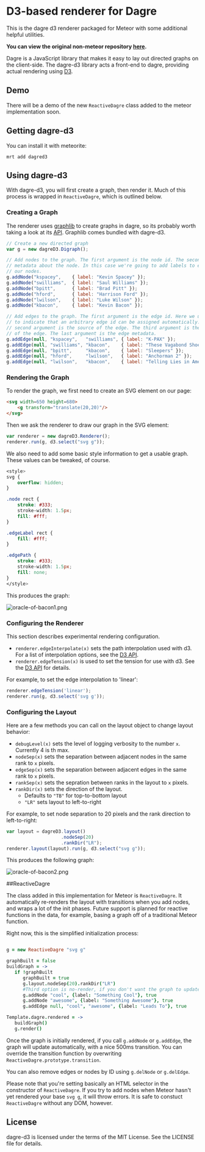 # D3-based renderer for Dagre

This is the dagre d3 renderer packaged for Meteor with some additional helpful utilities.

**You can view the original non-meteor repository [here](https://github.com/cpettitt/dagre-d3).**

Dagre is a JavaScript library that makes it easy to lay out directed graphs on
the client-side. The dagre-d3 library acts a front-end to dagre, providing
actual rendering using [D3][].

## Demo

There will be a demo of the new `ReactiveDagre` class added to the meteor implementation soon.

## Getting dagre-d3

You can install it with meteorite:

```
mrt add dagred3
```

## Using dagre-d3

With dagre-d3, you will first create a graph, then render it. Much of this process is wrapped in `ReactiveDagre`, which is outlined below.

### Creating a Graph

The renderer uses [graphlib](https://github.com/cpettitt/graphlib) to create graphs in
dagre, so its probably worth taking a look at its
[API](http://cpettitt.github.io/project/graphlib/latest/doc/index.html).
Graphlib comes bundled with dagre-d3.

```js
// Create a new directed graph
var g = new dagreD3.Digraph();

// Add nodes to the graph. The first argument is the node id. The second is
// metadata about the node. In this case we're going to add labels to each of
// our nodes.
g.addNode("kspacey",    { label: "Kevin Spacey" });
g.addNode("swilliams",  { label: "Saul Williams" });
g.addNode("bpitt",      { label: "Brad Pitt" });
g.addNode("hford",      { label: "Harrison Ford" });
g.addNode("lwilson",    { label: "Luke Wilson" });
g.addNode("kbacon",     { label: "Kevin Bacon" });

// Add edges to the graph. The first argument is the edge id. Here we use null
// to indicate that an arbitrary edge id can be assigned automatically. The
// second argument is the source of the edge. The third argument is the target
// of the edge. The last argument is the edge metadata.
g.addEdge(null, "kspacey",   "swilliams", { label: "K-PAX" });
g.addEdge(null, "swilliams", "kbacon",    { label: "These Vagabond Shoes" });
g.addEdge(null, "bpitt",     "kbacon",    { label: "Sleepers" });
g.addEdge(null, "hford",     "lwilson",   { label: "Anchorman 2" });
g.addEdge(null, "lwilson",   "kbacon",    { label: "Telling Lies in America" });
```

### Rendering the Graph

To render the graph, we first need to create an SVG element on our page:

```html
<svg width=650 height=680>
    <g transform="translate(20,20)"/>
</svg>
```

Then we ask the renderer to draw our graph in the SVG element:

```js
var renderer = new dagreD3.Renderer();
renderer.run(g, d3.select("svg g"));
```

We also need to add some basic style information to get a usable graph. These values can be tweaked, of course.

```css
<style>
svg {
    overflow: hidden;
}

.node rect {
    stroke: #333;
    stroke-width: 1.5px;
    fill: #fff;
}

.edgeLabel rect {
    fill: #fff;
}

.edgePath {
    stroke: #333;
    stroke-width: 1.5px;
    fill: none;
}
</style>
```

This produces the graph:

![oracle-of-bacon1.png](http://cpettitt.github.io/project/dagre-d3/static/oracle-of-bacon1.png)

### Configuring the Renderer

This section describes experimental rendering configuration.

* `renderer.edgeInterpolate(x)` sets the path interpolation used with d3. For a list of interpolation options, see the [D3 API](https://github.com/mbostock/d3/wiki/SVG-Shapes#wiki-line_interpolate).
* `renderer.edgeTension(x)` is used to set the tension for use with d3. See the [D3 API](https://github.com/mbostock/d3/wiki/SVG-Shapes#wiki-line_tension) for details.

For example, to set the edge interpolation to 'linear':

```js
renderer.edgeTension('linear');
renderer.run(g, d3.select('svg g'));
```

### Configuring the Layout

Here are a few methods you can call on the layout object to change layout behavior:

* `debugLevel(x)` sets the level of logging verbosity to the number `x`. Currently 4 is th max.
* `nodeSep(x)` sets the separation between adjacent nodes in the same rank to `x` pixels.
* `edgeSep(x)` sets the separation between adjacent edges in the same rank to `x` pixels.
* `rankSep(x)` sets the sepration between ranks in the layout to `x` pixels.
* `rankDir(x)` sets the direction of the layout.
    * Defaults to `"TB"` for top-to-bottom layout
    * `"LR"` sets layout to left-to-right

For example, to set node separation to 20 pixels and the rank direction to left-to-right:

```js
var layout = dagreD3.layout()
                    .nodeSep(20)
                    .rankDir("LR");
renderer.layout(layout).run(g, d3.select("svg g"));
```

This produces the following graph:

![oracle-of-bacon2.png](http://cpettitt.github.io/project/dagre-d3/static/oracle-of-bacon2.png)

##ReactiveDagre

The class added in this implementation for Meteor is `ReactiveDagre`. It automatically re-renders the layout with transitions when you add nodes, and wraps a lot of the init phases. Future support is planned for reactive functions in the data, for example, basing a graph off of a traditional Meteor function.

Right now, this is the simplified initialization process:

```coffee

g = new ReactiveDagre "svg g"

graphBuilt = false
buildGraph = ->
   if !graphBuilt
      graphBuilt = true
      g.layout.nodeSep(20).rankDir("LR")
      #Third option is no-render, if you don't want the graph to update immediately
      g.addNode "cool", {label: "Something Cool"}, true
      g.addNode "awesome", {label: "Something Awesome"}, true
      g.addEdge null, "cool", "awesome", {label: "Leads To"}, true

Template.dagre.rendered = ->
   buildGraph()
   g.render()

```

Once the graph is initially rendered, if you call `g.addNode` or `g.addEdge`, the graph will update automatically, with a nice 500ms transition. You can override the transition function by overwriting `ReactiveDagre.prototype.transition`.

You can also remove edges or nodes by ID using `g.delNode` or `g.delEdge`.

Please note that you're setting basically an HTML selector in the constructor of `ReactiveDagre`. If you try to add nodes when Meteor hasn't yet rendered your base `svg g`, it will throw errors. It is safe to constuct `ReactiveDagre` without any DOM, however.

## License

dagre-d3 is licensed under the terms of the MIT License. See the LICENSE file
for details.

[npm package manager]: http://npmjs.org/
[D3]: https://github.com/mbostock/d3
